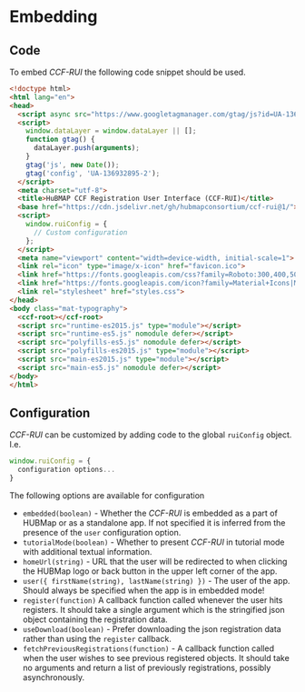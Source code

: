 # Embedding
## Code
To embed *CCF-RUI* the following code snippet should be used.

```html
<!doctype html>
<html lang="en">
<head>
  <script async src="https://www.googletagmanager.com/gtag/js?id=UA-136932895-2"></script>
  <script>
    window.dataLayer = window.dataLayer || [];
    function gtag() {
      dataLayer.push(arguments);
    }
    gtag('js', new Date());
    gtag('config', 'UA-136932895-2');
  </script>
  <meta charset="utf-8">
  <title>HuBMAP CCF Registration User Interface (CCF-RUI)</title>
  <base href="https://cdn.jsdelivr.net/gh/hubmapconsortium/ccf-rui@1/">
  <script>
    window.ruiConfig = {
      // Custom configuration
    };
  </script>
  <meta name="viewport" content="width=device-width, initial-scale=1">
  <link rel="icon" type="image/x-icon" href="favicon.ico">
  <link href="https://fonts.googleapis.com/css?family=Roboto:300,400,500&amp;display=swap" rel="stylesheet">
  <link href="https://fonts.googleapis.com/icon?family=Material+Icons|Material+Icons+Sharp" rel="stylesheet">
  <link rel="stylesheet" href="styles.css">
</head>
<body class="mat-typography">
  <ccf-root></ccf-root>
  <script src="runtime-es2015.js" type="module"></script>
  <script src="runtime-es5.js" nomodule defer></script>
  <script src="polyfills-es5.js" nomodule defer></script>
  <script src="polyfills-es2015.js" type="module"></script>
  <script src="main-es2015.js" type="module"></script>
  <script src="main-es5.js" nomodule defer></script>
</body>
</html>
```

## Configuration
*CCF-RUI* can be customized by adding code to the global `ruiConfig` object. I.e.
```js
window.ruiConfig = {
  configuration options...
}
```

The following options are available for configuration
- `embedded(boolean)` - Whether the *CCF-RUI* is embedded as a part of HUBMap or as a standalone app. If not specified it is inferred from the presence of the `user` configuration option.
- `tutorialMode(boolean)` - Whether to present *CCF-RUI* in tutorial mode with additional textual information.
- `homeUrl(string)` - URL that the user will be redirected to when clicking the HUBMap logo or back button in the upper left corner of the app.
- `user({ firstName(string), lastName(string) })` - The user of the app. Should always be specified when the app is in embedded mode!
- `register(function)` A callback function called whenever the user hits registers. It should take a single argument which is the stringified json object containing the registration data.
- `useDownload(boolean)` - Prefer downloading the json registration data rather than using the `register` callback.
- `fetchPreviousRegistrations(function)` - A callback function called when the user wishes to see previous registered objects. It should take no arguments and return a list of previously registrations, possibly asynchronously.
